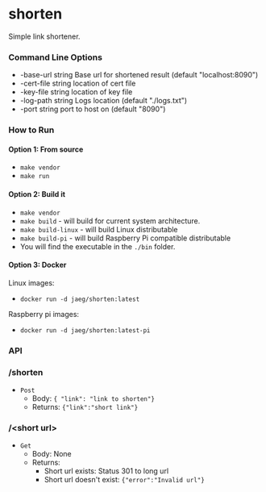 # shorten
Simple link shortener.

### Command Line Options
-  -base-url string
        Base url for shortened result (default "localhost:8090")
-  -cert-file string
        location of cert file
-  -key-file string
        location of key file
-  -log-path string
        Logs location (default "./logs.txt")
-  -port string
        port to host on (default "8090")

### How to Run
#### Option 1: From source
- `make vendor`
- `make run`

#### Option 2: Build it
- `make vendor`
- `make build` - will build for current system architecture. 
- `make build-linux` - will build Linux distributable
- `make build-pi` - will build Raspberry Pi compatible distributable
- You will find the executable in the `./bin` folder.

#### Option 3: Docker
Linux images:
- `docker run -d jaeg/shorten:latest`

Raspberry pi images:
- `docker run -d jaeg/shorten:latest-pi`

### API

### /shorten
-  `Post`
    - Body: `{ "link": "link to shorten"}`
    - Returns: `{"link":"short link"}`

### /\<short url>
-  `Get`
    - Body: None
    - Returns: 
        - Short url exists: Status 301 to long url
        - Short url doesn't exist: `{"error":"Invalid url"}`
